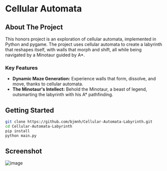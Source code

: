 #  Cellular Automata


## About The Project

This honors project is an exploration of cellular automata, implemented in Python and pygame. The project uses cellular automata to create a labyrinth that reshapes itself, with walls that morph and shift, all while being navigated by a Minotaur guided by A*.

### Key Features

- **Dynamic Maze Generation:** Experience walls that form, dissolve, and move, thanks to cellular automata.
- **The Minotaur's Intellect:** Behold the Minotaur, a beast of legend, outsmarting the labyrinth with his A* pathfinding.

## Getting Started

```bash
git clone https://github.com/bjmnh/Cellular-Automata-Labyrinth.git
cd Cellular-Automata-Labyrinth
pip install
python main.py
```

## Screenshot

![image](https://github.com/bjmnh/CellularAutomataLabyrinth/assets/88810487/f7a92d82-8629-4a65-9511-797b6c8aedf8)


